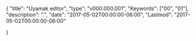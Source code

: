 {
    "title": "Uyamak editor",
    "type": "v000.000.001",
    "Keywords": ["00", "01"],
    "description": ".",
    "date": "2017-05-02T00:00:00-06:00",
    "Lastmod": "2017-05-02T00:00:00-06:00"

}